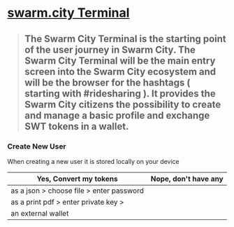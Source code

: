 # [swarm.city Terminal](https://github.com/swarmcity/sc-terminal/blob/master/README.md)


>## The Swarm City Terminal is the starting point of the user journey in Swarm City. The Swarm City Terminal will be the main entry screen into the Swarm City ecosystem and will be the browser for the hashtags ( starting with #ridesharing ). It provides the Swarm City citizens the possibility to create and manage a basic profile and exchange SWT tokens in a wallet.




### Create New User
When creating a new user it is stored locally on your device



Yes, Convert my tokens | Nope, don't have any
---------------------- | --------------------
as a json > choose file > enter password |
as a print pdf > enter private key >   |
an external wallet | 
